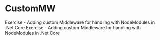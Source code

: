 # CustomMW
Exercise - Adding custom Middleware for handling with NodeModules in .Net Core
Exercise - Adding custom Middleware for handling with NodeModules in .Net Core 
